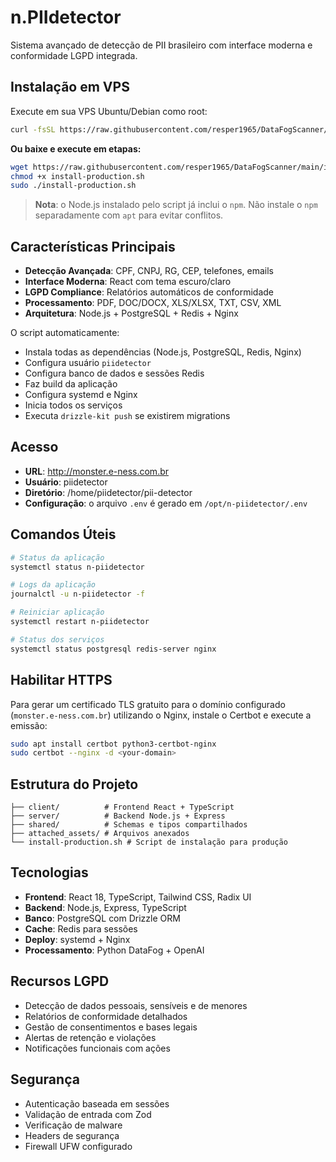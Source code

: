 # n.PIIdetector

Sistema avançado de detecção de PII brasileiro com interface moderna e conformidade LGPD integrada.

## Instalação em VPS

Execute em sua VPS Ubuntu/Debian como root:

```bash
curl -fsSL https://raw.githubusercontent.com/resper1965/DataFogScanner/main/install-production.sh | bash
```

**Ou baixe e execute em etapas:**

```bash
wget https://raw.githubusercontent.com/resper1965/DataFogScanner/main/install-production.sh
chmod +x install-production.sh
sudo ./install-production.sh
```

> **Nota**: o Node.js instalado pelo script já inclui o `npm`. Não instale o `npm` separadamente com `apt` para evitar conflitos.

## Características Principais

- **Detecção Avançada**: CPF, CNPJ, RG, CEP, telefones, emails
- **Interface Moderna**: React com tema escuro/claro
- **LGPD Compliance**: Relatórios automáticos de conformidade
- **Processamento**: PDF, DOC/DOCX, XLS/XLSX, TXT, CSV, XML
- **Arquitetura**: Node.js + PostgreSQL + Redis + Nginx

O script automaticamente:
- Instala todas as dependências (Node.js, PostgreSQL, Redis, Nginx)
- Configura usuário `piidetector`
- Configura banco de dados e sessões Redis
- Faz build da aplicação
- Configura systemd e Nginx
- Inicia todos os serviços
- Executa `drizzle-kit push` se existirem migrations

## Acesso

- **URL**: http://monster.e-ness.com.br
- **Usuário**: piidetector
- **Diretório**: /home/piidetector/pii-detector
- **Configuração**: o arquivo `.env` é gerado em `/opt/n-piidetector/.env`

## Comandos Úteis

```bash
# Status da aplicação
systemctl status n-piidetector

# Logs da aplicação
journalctl -u n-piidetector -f

# Reiniciar aplicação
systemctl restart n-piidetector

# Status dos serviços
systemctl status postgresql redis-server nginx
```

## Habilitar HTTPS

Para gerar um certificado TLS gratuito para o domínio configurado (`monster.e-ness.com.br`) utilizando o Nginx, instale o Certbot e execute a emissão:

```bash
sudo apt install certbot python3-certbot-nginx
sudo certbot --nginx -d <your-domain>
```

## Estrutura do Projeto

```
├── client/          # Frontend React + TypeScript
├── server/          # Backend Node.js + Express
├── shared/          # Schemas e tipos compartilhados
├── attached_assets/ # Arquivos anexados
└── install-production.sh # Script de instalação para produção
```

## Tecnologias

- **Frontend**: React 18, TypeScript, Tailwind CSS, Radix UI
- **Backend**: Node.js, Express, TypeScript
- **Banco**: PostgreSQL com Drizzle ORM
- **Cache**: Redis para sessões
- **Deploy**: systemd + Nginx
- **Processamento**: Python DataFog + OpenAI

## Recursos LGPD

- Detecção de dados pessoais, sensíveis e de menores
- Relatórios de conformidade detalhados
- Gestão de consentimentos e bases legais
- Alertas de retenção e violações
- Notificações funcionais com ações

## Segurança

- Autenticação baseada em sessões
- Validação de entrada com Zod
- Verificação de malware
- Headers de segurança
- Firewall UFW configurado
